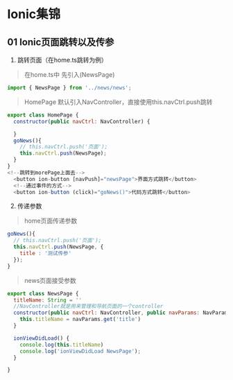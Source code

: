 # Ionic集锦

## 01 Ionic页面跳转以及传参
1. 跳转页面（在home.ts跳转为例）
   
  > 在home.ts中 先引入(NewsPage)
``` js
import { NewsPage } from '../news/news';
```
  > HomePage 默认引入NavController，直接使用this.navCtrl.push跳转
``` js
export class HomePage {
  constructor(public navCtrl: NavController) {

  }
  goNews(){
    // this.navCtrl.push('页面');
    this.navCtrl.push(NewsPage);
  }
}
<!--跳转到morePage上面去-->
  <button ion-button [navPush]="newsPage">界面方式跳转</button>
  <!--通过事件的方式-->
  <button ion-button (click)="goNews()">代码方式跳转</button>
```
2. 传递参数
  > home页面传递参数 
``` js
goNews(){
  // this.navCtrl.push('页面');
  this.navCtrl.push(NewsPage, {
    title : '测试传参'
  });
}
```
  > news页面接受参数
``` js
export class NewsPage {
  titleName: String = ''
  //NavController就是用来管理和导航页面的一个controller
  constructor(public navCtrl: NavController, public navParams: NavParams) {
    this.titleName = navParams.get('title')
  }

  ionViewDidLoad() {
    console.log(this.titleName)
    console.log('ionViewDidLoad NewsPage');
  }

}
```

